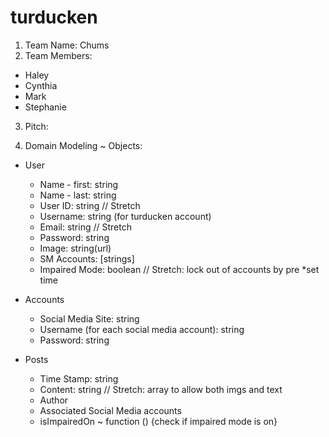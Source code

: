 # turducken

1. Team Name: Chums
2. Team Members:
* Haley
* Cynthia
* Mark
* Stephanie
3. Pitch:

4. Domain Modeling ~ Objects:
* User
  * Name - first: string
  * Name - last: string
  * User ID: string  // Stretch
  * Username: string (for turducken account)
  * Email: string   // Stretch
  * Password: string
  * Image: string(url)
  * SM Accounts: [strings]
  * Impaired Mode: boolean // Stretch: lock out of accounts by pre  *set time

* Accounts
  * Social Media Site: string
  * Username (for each social media account): string
  * Password: string

* Posts
  * Time Stamp: string
  * Content: string  // Stretch: array to allow both imgs and text
  * Author
  * Associated Social Media accounts
  * isImpairedOn ~ function () {check if impaired mode is on}

